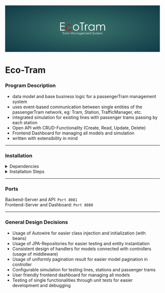 ![Header](readme-header.jpg "Eco Tram Header")

# Eco-Tram

### Program Description

* data model and base business logic for a passengerTram management system
* uses event-based communication between single entities of the passengerTram network, eg: Tram, Station, TrafficManager, etc.
* integrated simulation for existing lines with passenger trams passing by each station 
* Open API with CRUD-Functionality (Create, Read, Update, Delete)
* Frontend Dashboard for managing all models and simulation
* written with extensibility in mind

---
### Installation

<details>
  <summary>Dependencies</summary>

* [JRE 15/JDK 15](https://www.oracle.com/java/technologies/javase/jdk15-archive-downloads.html)
* [Maven](https://maven.apache.org/)
* [J-Unit](https://mvnrepository.com/artifact/junit/junit)
* [Spring-Framework](https://spring.io/projects/spring-framework)
* [MySQL Connector Java](https://dev.mysql.com/downloads/connector/j/)
* [H2 Database](https://www.h2database.com/html/main.html)
* [Lombok](https://projectlombok.org/)
* [SocketIO](https://github.com/mrniko/netty-socketio)

</details>

<details>
  <summary>Installation Steps</summary>

#### Installation Backend

* install mysql 8.0
* run mysql
* create test user
* clone repo (`git clone https://github.com/fh-erfurt/eco-passengerTram.git`)
* import test db (`TODO`)
* build and run with Maven

#### Installation Frontend

* install dependencies (`npm install` or `yarn install`)
* run server (`npm run serve` or `yarn serve`)

</details>

---
### Ports

Backend-Server and API: `Port 8081`  
Frontend-Server and Dashboard: `Port 8080`

---
### General Design Decisions

* Usage of Autowire for easier class injection and initialization (with beans)
* Usage of JPA-Repositories for easier testing and entity instantiation
* Consistent design of handlers for models connected with controllers (usage of middleware)
* Usage of uniformly pagination result for easier model pagination in controller
* Configurable simulation for testing lines, stations and passenger trams
* User friendly frontend dashboard for managing all models
* Testing of single functionalities through unit tests for easier development and debugging
